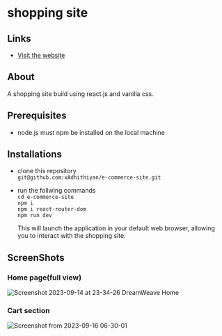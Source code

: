 # shopping site
## Links
- [Visit the website](https://splendorous-sunshine-618765.netlify.app/)

## About
A shopping site build using react.js and vanilla css.

## Prerequisites
- node.js must npm be installed on the local machine

## Installations
- clone this repository  
    ```git@github.com:xAdhithiyan/e-commerce-site.git```
- run the follwing commands \
    ``` cd e-commerce-site ```\
    ``` npm i ```\
    ```npm i react-router-dom```\
    ``` npm run dev ```
    
    This will launch the application in your default web browser, allowing you to interact with the shopping site.


## ScreenShots
### Home page(full view)
![Screenshot 2023-09-14 at 23-34-26 DreamWeave Home](https://github.com/xAdhithiyan/e-commerce-site/assets/113228161/ad078502-f0c2-4858-9156-50243776349a)
### Cart section  
![Screenshot from 2023-09-16 06-30-01](https://github.com/xAdhithiyan/e-commerce-site/assets/113228161/aa02b187-4f60-4d19-818f-fa54a4f7ca72)
